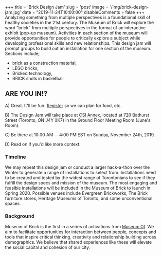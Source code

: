 +++
title = 'Brick Design Jam'
slug = 'post'
image = '/img/brick-design-jam.jpg'
date = "2019-11-24T10:00:00"
disableComments = false
+++
Analyzing something from multiple perspectives is a foundational skill of healthy societies in the 21st century. The Museum of Brick will explore the word "brick" from multiple perspectives in the format of an interactive exhibit (pop-up museum). Activities in each section of the museum will provide opportunities for people to critically explore a subject while developing professional skills and new relationships.
This design jam will prompt groups to build out an installation for one section of the museum. 
Sections include;

* brick as a construction material,
* LEGO bricks,
* Bricked technology,
* BRICK shots in basketball

## ARE YOU IN!?

A) Great. It'll be fun. [Register](https://www.eventbrite.ca/e/museum-of-brick-design-jam-registration-80228069315) so we can plan for food, etc.

B) The Design Jam will take place at [CSI Annex](https://socialinnovation.org/location/csi-annex/), located at 720 Bathurst Street (Toronto, ON J4Y 0K7) in the Ground Floor Meeting Room (June's Room).

C) Be there at 10:00 AM -- 4:00 PM EST on Sunday, November 24th, 2019.

D) Read on if you'd like more context.

### Timeline
We may repeat this design jam or conduct a larger hack-a-thon over the Winter to generate a range of installations to select from. Installations need to be created and tested by the widest range of Torontonians to see if they fulfill the design specs and mission of the museum. The most engaging and feasible installations will be included in the Museum of Brick to launch in Spring 2020. Possible venues include Evergreen Brickworks, The Brick furniture stores, Heritage Museums of Toronto, and some unconventional spaces.

### Background
Museum of Brick is the first in a series of activations from [Museum.Of](https://museum.of.ca). We aim to facilitate opportunities for interaction between people, concepts and tools that inspire critical thinking, creativity and relationship building across demographics. We believe that shared experiences like these will elevate the social capital and cohesion of our city.
